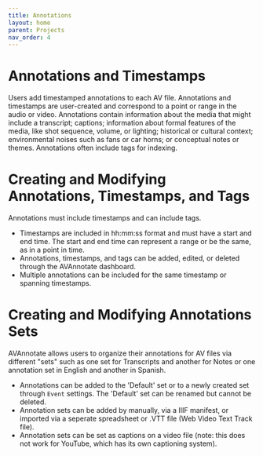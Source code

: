 ```yaml
---
title: Annotations
layout: home
parent: Projects
nav_order: 4
---
```

# Annotations and Timestamps
Users add timestamped annotations to each AV file. Annotations and timestamps are user-created and correspond to a point or range in the audio or video. Annotations contain information about the media that might include a transcript; captions; information about formal features of the media, like shot sequence, volume, or lighting; historical or cultural context; environmental noises such as fans or car horns; or conceptual notes or themes. Annotations often include tags for indexing.

# Creating and Modifying Annotations, Timestamps, and Tags
Annotations must include timestamps and can include tags. 
- Timestamps are included in hh:mm:ss format and must have a start and end time. The start and end time can represent a range or be the same, as in a point in time.
- Annotations, timestamps, and tags can be added, edited, or deleted through the AVAnnotate dashboard.
- Multiple annotations can be included for the same timestamp or spanning timestamps.
   
# Creating and Modifying Annotations Sets
AVAnnotate allows users to organize their annotations for AV files via different "sets" such as one set for Transcripts and another for Notes or one annotation set in English and another in Spanish.  
- Annotations can be added to the 'Default' set or to a newly created set through `Event` settings. The 'Default' set can be renamed but cannot be deleted.
- Annotation sets can be added by manually, via a IIIF manifest, or imported via a seperate spreadsheet or .VTT file (Web Video Text Track file).
- Annotation sets can be set as captions on a video file (note: this does not work for YouTube, which has its own captioning system).

